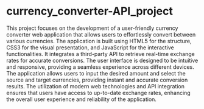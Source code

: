 # currency_converter-API_project
This project focuses on the development of a user-friendly currency converter web application that allows users to effortlessly convert between various currencies. 
The application is built using HTML5 for the structure, CSS3 for the visual presentation, and JavaScript for the interactive functionalities.
It integrates a third-party API to retrieve real-time exchange rates for accurate conversions. The user interface is designed to be intuitive and responsive, 
providing a seamless experience across different devices. The application allows users to input the desired amount and select the source and target currencies,
providing instant and accurate conversion results. The utilization of modern web technologies and API integration ensures that users have access to up-to-date exchange rates,
enhancing the overall user experience and reliability of the application. 
